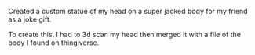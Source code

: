 Created a custom statue of my head on a super jacked body for my friend as a joke gift. 

To create this, I had to 3d scan my head then merged it with a file of the body I found on thingiverse. 


